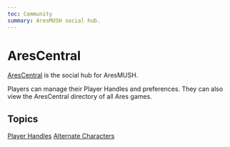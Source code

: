 ```yaml
---
toc: Community
summary: AresMUSH social hub.
---
```

# AresCentral

[AresCentral](http://arescentral.aresmush.com/) is the social hub for AresMUSH. 

Players can manage their Player Handles and preferences.   They can also view the AresCentral directory of all Ares games.

## Topics

[Player Handles](/help/arescentral/handles)
[Alternate Characters](/help/arescentral/alts)